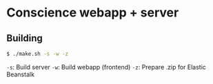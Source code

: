 # Conscience webapp + server

## Building

```sh
$ ./make.sh -s -w -z
```

`-s`: Build server
`-w`: Build webapp (frontend)
`-z`: Prepare .zip for Elastic Beanstalk

